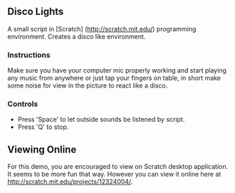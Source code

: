 Disco Lights 
------------

A small script in [Scratch] (http://scratch.mit.edu/) programming environment. Creates a disco like environment.

### Instructions

Make sure you have your computer mic properly working and start playing any music from anywhere or just tap your fingers on table, in short make some noise for view in the picture to react like a disco.

### Controls

* Press 'Space' to let outside sounds be listened by script.
* Press 'Q' to stop.

Viewing Online 
--------------

For this demo, you are encouraged to view on Scratch desktop application. It seems to be more fun that way. However you can view it online here at http://scratch.mit.edu/projects/12324004/.






 